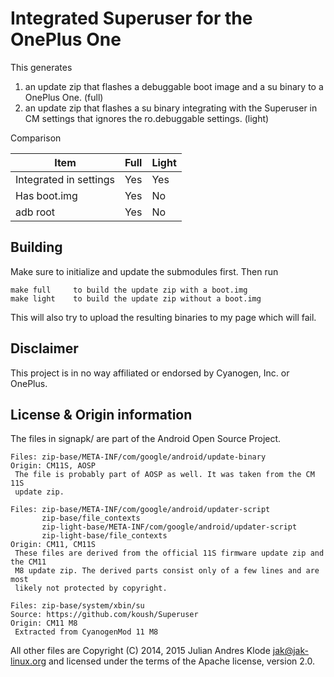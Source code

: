 Integrated Superuser for the OnePlus One
========================================
This generates

1. an update zip that flashes a debuggable boot image and a su
   binary to a OnePlus One. (full)
2. an update zip that flashes a su binary integrating with the Superuser in
   CM settings that ignores the ro.debuggable settings. (light)

Comparison

| Item                   | Full | Light |
| ---------------------- | ---- | ----- |
| Integrated in settings | Yes  | Yes   |
| Has boot.img           | Yes  | No    |
| adb root               | Yes  | No    |

Building
--------
Make sure to initialize and update the submodules first. Then run

    make full     to build the update zip with a boot.img
    make light    to build the update zip without a boot.img

This will also try to upload the resulting binaries to my page which will fail.

Disclaimer
----------
This project is in no way affiliated or endorsed by Cyanogen, Inc. or
OnePlus.

License & Origin information
----------------------------
The files in signapk/ are part of the Android Open Source Project.

    Files: zip-base/META-INF/com/google/android/update-binary
    Origin: CM11S, AOSP
     The file is probably part of AOSP as well. It was taken from the CM 11S
     update zip.

    Files: zip-base/META-INF/com/google/android/updater-script
           zip-base/file_contexts
           zip-light-base/META-INF/com/google/android/updater-script
           zip-light-base/file_contexts
    Origin: CM11, CM11S
     These files are derived from the official 11S firmware update zip and the CM11
     M8 update zip. The derived parts consist only of a few lines and are most
     likely not protected by copyright.

    Files: zip-base/system/xbin/su
    Source: https://github.com/koush/Superuser
    Origin: CM11 M8
     Extracted from CyanogenMod 11 M8

All other files are Copyright (C) 2014, 2015 Julian Andres Klode <jak@jak-linux.org>
and licensed under the terms of the Apache license, version 2.0.
